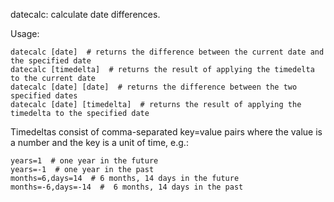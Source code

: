 datecalc: calculate date differences.

Usage:

    datecalc [date]  # returns the difference between the current date and the specified date
    datecalc [timedelta]  # returns the result of applying the timedelta to the current date
    datecalc [date] [date]  # returns the difference between the two specified dates
    datecalc [date] [timedelta]  # returns the result of applying the timedelta to the specified date

Timedeltas consist of comma-separated key=value pairs where the value is a
number and the key is a unit of time, e.g.:

    years=1  # one year in the future
    years=-1  # one year in the past
    months=6,days=14  # 6 months, 14 days in the future
    months=-6,days=-14  #  6 months, 14 days in the past
